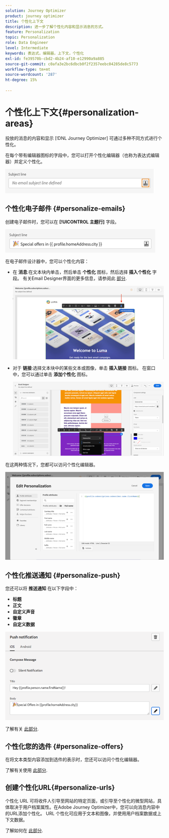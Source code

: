 ```yaml
---
solution: Journey Optimizer
product: journey optimizer
title: 个性化上下文
description: 进一步了解个性化内容和显示消息的方式。
feature: Personalization
topic: Personalization
role: Data Engineer
level: Intermediate
keywords: 表达式，编辑器，上下文，个性化
exl-id: fe39570b-cbd2-4b24-af10-e12990a9a885
source-git-commit: c0afa3e2bc6dbcb0f2f2357eebc04285de8c5773
workflow-type: tm+mt
source-wordcount: '287'
ht-degree: 15%

---
```


# 个性化上下文{#personalization-areas}

投放的消息的内容和显示 [!DNL Journey Optimizer] 可通过多种不同方式进行个性化。

在每个带有编辑器图标的字段中，您可以打开个性化编辑器（也称为表达式编辑器）并定义个性化。

![](assets/perso_icon.png)

## 个性化电子邮件 {#personalize-emails}

创建电子邮件时，您可以在 **[!UICONTROL 主题行]** 字段。

![](assets/perso_subject.png)

在电子邮件设计器中，您可以个性化内容：

* 在 **消息**:在文本块内单击，然后单击 **个性化** 图标，然后选择 **插入个性化** 字段。 有关Email Designer界面的更多信息，请参阅此 [部分](../email/get-started-email-design.md).

   ![](assets/perso_insert.png)

* 对于 **链接**:选择文本块中的某些文本或图像，单击 **插入链接** 图标。 在窗口中，您可以通过单击 **添加个性化** 图标。

   ![](assets/perso_link.png)

在这两种情况下，您都可以访问个性化编辑器。

![](assets/perso_ee.png)

## 个性化推送通知 {#personalize-push}

您还可以将 **推送通知** 在以下字段中：

* **标题**
* **正文**
* **自定义声音**
* **徽章**
* **自定义数据**

![](assets/perso_push.png)

了解有关 [此部分](../push/push-gs.md).

## 个性化您的选件 {#personalize-offers}

在将文本类型内容添加到选件的表示时，您还可以访问个性化编辑器。

了解有关使用 [此部分](../offers/offer-library/creating-personalized-offers.md#custom-text).

## 创建个性化URL{#personalize-urls}

个性化 URL 可将收件人引导至网站的特定页面，或引导至个性化的微型网站，具体取决于用户档案属性。在Adobe Journey Optimizer中，您可以向消息内容中的URL添加个性化。 URL 个性化可应用于文本和图像，并使用用户档案数据或上下文数据。

了解如何在 [此部分](personalization-syntax.md#perso-urls).

